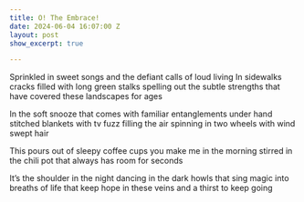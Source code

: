 ```yaml
---
title: O! The Embrace!
date: 2024-06-04 16:07:00 Z
layout: post
show_excerpt: true

---
```


Sprinkled in sweet songs
and the defiant calls of loud living
In sidewalks cracks filled with long green stalks
spelling out the subtle strengths that have
covered these landscapes for ages

In the soft snooze that comes with
familiar entanglements
under hand stitched blankets
with tv fuzz filling the air
spinning in two wheels with wind swept hair

This pours out of sleepy coffee cups
you make me in the morning
stirred in the chili pot that always has
room for seconds

It’s the shoulder in the night
dancing in the dark
howls
that sing magic into
breaths of life
that keep hope in these veins
and a thirst to keep going
